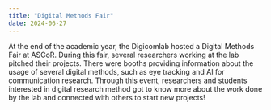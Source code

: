```yaml
---
title: "Digital Methods Fair"
date: 2024-06-27
---
```


At the end of the academic year, the Digicomlab hosted a Digital Methods Fair at ASCoR. During this fair, several researchers working at the lab pitched their projects. There were booths providing information about the usage of several digital methods, such as eye tracking and AI for communication research. Through this event, researchers and students interested in digital research method got to know more about the work done by the lab and connected with others to start new projects!

